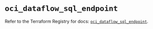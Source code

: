 # `oci_dataflow_sql_endpoint`

Refer to the Terraform Registry for docs: [`oci_dataflow_sql_endpoint`](https://registry.terraform.io/providers/oracle/oci/6.18.0/docs/resources/dataflow_sql_endpoint).
